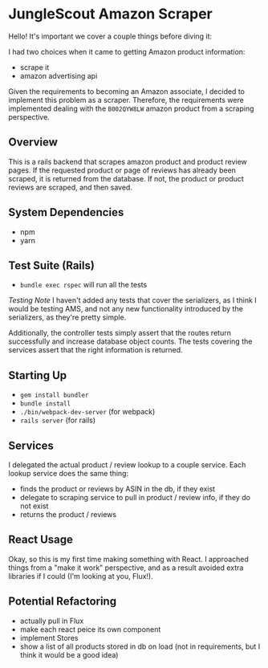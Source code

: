 # JungleScout Amazon Scraper

Hello! It's important we cover a couple things before diving it:

I had two choices when it came to getting Amazon product information:
* scrape it
* amazon advertising api

Given the requirements to becoming an Amazon associate, I decided to implement this problem as a scraper. Therefore, the requirements were implemented dealing with the `B002QYW8LW` amazon product from a scraping perspective.

## Overview

This is a rails backend that scrapes amazon product and product review pages. If the requested product or page of reviews has already been scraped, it is returned from the database. If not, the product or product reviews are scraped, and then saved.

## System Dependencies
* npm
* yarn

## Test Suite (Rails)
* `bundle exec rspec` will run all the tests

*Testing Note*
I haven't added any tests that cover the serializers, as I think I would be testing AMS, and not any new functionality introduced by the serializers, as they're pretty simple.

Additionally, the controller tests simply assert that the routes return successfully and increase database object counts. The tests covering the services assert that the right information is returned.

## Starting Up
* `gem install bundler`
* `bundle install`
* `./bin/webpack-dev-server` (for webpack)
* `rails server` (for rails)

## Services
I delegated the actual product / review lookup to a couple service. Each lookup service does the same thing:
  * finds the product or reviews by ASIN in the db, if they exist
  * delegate to scraping service to pull in product / review info, if they do not exist
  * returns the product / reviews

## React Usage
Okay, so this is my first time making something with React. I approached things from a "make it work" perspective, and as a result avoided extra libraries if I could (I'm looking at you, Flux!).

## Potential Refactoring
* actually pull in Flux
* make each react peice its own component
* implement Stores
* show a list of all products stored in db on load (not in requirements, but I think it would be a good idea)
